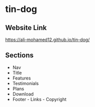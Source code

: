 # tin-dog

## Website Link
https://ali-mohamed12.github.io/tin-dog/

## Sections
  - Nav
  -  Title
  -  Features
  -  Testimonials
  -  Plans
  -  Download
  -  Footer
    - Links
    - Copyright
